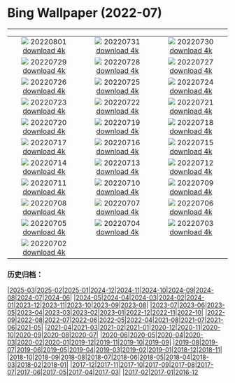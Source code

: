 # Bing Wallpaper (2022-07)
**************
| | | |
| :----: | :----: | :----: |
| ![](https://www.bing.com/th?id=OHR.KausaniIndia_EN-IN8742428501_1920x1080.jpg) 20220801 [download 4k](https://www.bing.com/th?id=OHR.KausaniIndia_EN-IN8742428501_UHD.jpg) | ![](https://www.bing.com/th?id=OHR.NoctilucentClouds_EN-IN6992484529_1920x1080.jpg) 20220731 [download 4k](https://www.bing.com/th?id=OHR.NoctilucentClouds_EN-IN6992484529_UHD.jpg) | ![](https://www.bing.com/th?id=OHR.FiordlandRainforest_EN-IN3569173070_1920x1080.jpg) 20220730 [download 4k](https://www.bing.com/th?id=OHR.FiordlandRainforest_EN-IN3569173070_UHD.jpg) |
| ![](https://www.bing.com/th?id=OHR.FourTigresses_EN-IN2576117628_1920x1080.jpg) 20220729 [download 4k](https://www.bing.com/th?id=OHR.FourTigresses_EN-IN2576117628_UHD.jpg) | ![](https://www.bing.com/th?id=OHR.LongsPeak_EN-IN5223004183_1920x1080.jpg) 20220728 [download 4k](https://www.bing.com/th?id=OHR.LongsPeak_EN-IN5223004183_UHD.jpg) | ![](https://www.bing.com/th?id=OHR.NabateanTomb_EN-IN3954750488_1920x1080.jpg) 20220727 [download 4k](https://www.bing.com/th?id=OHR.NabateanTomb_EN-IN3954750488_UHD.jpg) |
| ![](https://www.bing.com/th?id=OHR.MangroveDay_EN-IN3038324396_1920x1080.jpg) 20220726 [download 4k](https://www.bing.com/th?id=OHR.MangroveDay_EN-IN3038324396_UHD.jpg) | ![](https://www.bing.com/th?id=OHR.MGRBrighton_EN-IN2026257478_1920x1080.jpg) 20220725 [download 4k](https://www.bing.com/th?id=OHR.MGRBrighton_EN-IN2026257478_UHD.jpg) | ![](https://www.bing.com/th?id=OHR.IndianEagleOwl_EN-IN1137947529_1920x1080.jpg) 20220724 [download 4k](https://www.bing.com/th?id=OHR.IndianEagleOwl_EN-IN1137947529_UHD.jpg) |
| ![](https://www.bing.com/th?id=OHR.FoxgloveHawkmoth_EN-IN8533074021_1920x1080.jpg) 20220723 [download 4k](https://www.bing.com/th?id=OHR.FoxgloveHawkmoth_EN-IN8533074021_UHD.jpg) | ![](https://www.bing.com/th?id=OHR.SGIMontenegro_EN-IN7375877270_1920x1080.jpg) 20220722 [download 4k](https://www.bing.com/th?id=OHR.SGIMontenegro_EN-IN7375877270_UHD.jpg) | ![](https://www.bing.com/th?id=OHR.AbbeyGardens_EN-IN0584851696_1920x1080.jpg) 20220721 [download 4k](https://www.bing.com/th?id=OHR.AbbeyGardens_EN-IN0584851696_UHD.jpg) |
| ![](https://www.bing.com/th?id=OHR.MoonPhases_EN-IN0041434200_1920x1080.jpg) 20220720 [download 4k](https://www.bing.com/th?id=OHR.MoonPhases_EN-IN0041434200_UHD.jpg) | ![](https://www.bing.com/th?id=OHR.SilkClothVaranasi_EN-IN6450545799_1920x1080.jpg) 20220719 [download 4k](https://www.bing.com/th?id=OHR.SilkClothVaranasi_EN-IN6450545799_UHD.jpg) | ![](https://www.bing.com/th?id=OHR.OmijimaIsland_EN-IN9354399252_1920x1080.jpg) 20220718 [download 4k](https://www.bing.com/th?id=OHR.OmijimaIsland_EN-IN9354399252_UHD.jpg) |
| ![](https://www.bing.com/th?id=OHR.CoyoteButtes_EN-IN8903138637_1920x1080.jpg) 20220717 [download 4k](https://www.bing.com/th?id=OHR.CoyoteButtes_EN-IN8903138637_UHD.jpg) | ![](https://www.bing.com/th?id=OHR.AmericanGoldfinch_EN-IN8517319767_1920x1080.jpg) 20220716 [download 4k](https://www.bing.com/th?id=OHR.AmericanGoldfinch_EN-IN8517319767_UHD.jpg) | ![](https://www.bing.com/th?id=OHR.Arrone_EN-IN7965770392_1920x1080.jpg) 20220715 [download 4k](https://www.bing.com/th?id=OHR.Arrone_EN-IN7965770392_UHD.jpg) |
| ![](https://www.bing.com/th?id=OHR.BabyLemons_EN-IN9425673140_1920x1080.jpg) 20220714 [download 4k](https://www.bing.com/th?id=OHR.BabyLemons_EN-IN9425673140_UHD.jpg) | ![](https://www.bing.com/th?id=OHR.BasaltGiants_EN-IN8979094602_1920x1080.jpg) 20220713 [download 4k](https://www.bing.com/th?id=OHR.BasaltGiants_EN-IN8979094602_UHD.jpg) | ![](https://www.bing.com/th?id=OHR.SharavatiBridge_EN-IN9940079868_1920x1080.jpg) 20220712 [download 4k](https://www.bing.com/th?id=OHR.SharavatiBridge_EN-IN9940079868_UHD.jpg) |
| ![](https://www.bing.com/th?id=OHR.BarcelonaPop_EN-IN8094642683_1920x1080.jpg) 20220711 [download 4k](https://www.bing.com/th?id=OHR.BarcelonaPop_EN-IN8094642683_UHD.jpg) | ![](https://www.bing.com/th?id=OHR.OludenizTurkey_EN-IN7782035827_1920x1080.jpg) 20220710 [download 4k](https://www.bing.com/th?id=OHR.OludenizTurkey_EN-IN7782035827_UHD.jpg) | ![](https://www.bing.com/th?id=OHR.DolomitesMW_EN-IN7340696366_1920x1080.jpg) 20220709 [download 4k](https://www.bing.com/th?id=OHR.DolomitesMW_EN-IN7340696366_UHD.jpg) |
| ![](https://www.bing.com/th?id=OHR.PreveliGorge_EN-IN6623039946_1920x1080.jpg) 20220708 [download 4k](https://www.bing.com/th?id=OHR.PreveliGorge_EN-IN6623039946_UHD.jpg) | ![](https://www.bing.com/th?id=OHR.HecetaHead_EN-IN6183324167_1920x1080.jpg) 20220707 [download 4k](https://www.bing.com/th?id=OHR.HecetaHead_EN-IN6183324167_UHD.jpg) | ![](https://www.bing.com/th?id=OHR.KissingPuffins_EN-IN3031554957_1920x1080.jpg) 20220706 [download 4k](https://www.bing.com/th?id=OHR.KissingPuffins_EN-IN3031554957_UHD.jpg) |
| ![](https://www.bing.com/th?id=OHR.FannetteIsland_EN-IN2484265447_1920x1080.jpg) 20220705 [download 4k](https://www.bing.com/th?id=OHR.FannetteIsland_EN-IN2484265447_UHD.jpg) | ![](https://www.bing.com/th?id=OHR.SpiralHill_EN-IN0136137611_1920x1080.jpg) 20220704 [download 4k](https://www.bing.com/th?id=OHR.SpiralHill_EN-IN0136137611_UHD.jpg) | ![](https://www.bing.com/th?id=OHR.SummerDogs_EN-IN1477116261_1920x1080.jpg) 20220703 [download 4k](https://www.bing.com/th?id=OHR.SummerDogs_EN-IN1477116261_UHD.jpg) |
| ![](https://www.bing.com/th?id=OHR.HalfwayDay_EN-IN0793874970_1920x1080.jpg) 20220702 [download 4k](https://www.bing.com/th?id=OHR.HalfwayDay_EN-IN0793874970_UHD.jpg) |  |  |

### 历史归档：

|[2025-03](bing/2025-03/2025-03.md)|[2025-02](bing/2025-02/2025-02.md)|[2025-01](bing/2025-01/2025-01.md)|[2024-12](bing/2024-12/2024-12.md)|[2024-11](bing/2024-11/2024-11.md)|[2024-10](bing/2024-10/2024-10.md)|[2024-09](bing/2024-09/2024-09.md)|[2024-08](bing/2024-08/2024-08.md)|[2024-07](bing/2024-07/2024-07.md)|[2024-06](bing/2024-06/2024-06.md)|
|[2024-05](bing/2024-05/2024-05.md)|[2024-04](bing/2024-04/2024-04.md)|[2024-03](bing/2024-03/2024-03.md)|[2024-02](bing/2024-02/2024-02.md)|[2024-01](bing/2024-01/2024-01.md)|[2023-12](bing/2023-12/2023-12.md)|[2023-11](bing/2023-11/2023-11.md)|[2023-10](bing/2023-10/2023-10.md)|[2023-09](bing/2023-09/2023-09.md)|[2023-08](bing/2023-08/2023-08.md)|
|[2023-07](bing/2023-07/2023-07.md)|[2023-06](bing/2023-06/2023-06.md)|[2023-05](bing/2023-05/2023-05.md)|[2023-04](bing/2023-04/2023-04.md)|[2023-03](bing/2023-03/2023-03.md)|[2023-02](bing/2023-02/2023-02.md)|[2023-01](bing/2023-01/2023-01.md)|[2022-12](bing/2022-12/2022-12.md)|[2022-11](bing/2022-11/2022-11.md)|[2022-10](bing/2022-10/2022-10.md)|
|[2022-09](bing/2022-09/2022-09.md)|[2022-08](bing/2022-08/2022-08.md)|[2022-07](bing/2022-07/2022-07.md)|[2022-06](bing/2022-06/2022-06.md)|[2022-05](bing/2022-05/2022-05.md)|[2022-04](bing/2022-04/2022-04.md)|[2021-08](bing/2021-08/2021-08.md)|[2021-07](bing/2021-07/2021-07.md)|[2021-06](bing/2021-06/2021-06.md)|[2021-05](bing/2021-05/2021-05.md)|
|[2021-04](bing/2021-04/2021-04.md)|[2021-03](bing/2021-03/2021-03.md)|[2021-02](bing/2021-02/2021-02.md)|[2021-01](bing/2021-01/2021-01.md)|[2020-12](bing/2020-12/2020-12.md)|[2020-11](bing/2020-11/2020-11.md)|[2020-10](bing/2020-10/2020-10.md)|[2020-09](bing/2020-09/2020-09.md)|[2020-08](bing/2020-08/2020-08.md)|[2020-07](bing/2020-07/2020-07.md)|
|[2020-06](bing/2020-06/2020-06.md)|[2020-05](bing/2020-05/2020-05.md)|[2020-04](bing/2020-04/2020-04.md)|[2020-03](bing/2020-03/2020-03.md)|[2020-02](bing/2020-02/2020-02.md)|[2020-01](bing/2020-01/2020-01.md)|[2019-12](bing/2019-12/2019-12.md)|[2019-11](bing/2019-11/2019-11.md)|[2019-10](bing/2019-10/2019-10.md)|[2019-09](bing/2019-09/2019-09.md)|
|[2019-08](bing/2019-08/2019-08.md)|[2019-07](bing/2019-07/2019-07.md)|[2019-06](bing/2019-06/2019-06.md)|[2019-05](bing/2019-05/2019-05.md)|[2019-04](bing/2019-04/2019-04.md)|[2019-03](bing/2019-03/2019-03.md)|[2019-02](bing/2019-02/2019-02.md)|[2019-01](bing/2019-01/2019-01.md)|[2018-12](bing/2018-12/2018-12.md)|[2018-11](bing/2018-11/2018-11.md)|
|[2018-10](bing/2018-10/2018-10.md)|[2018-09](bing/2018-09/2018-09.md)|[2018-08](bing/2018-08/2018-08.md)|[2018-07](bing/2018-07/2018-07.md)|[2018-06](bing/2018-06/2018-06.md)|[2018-05](bing/2018-05/2018-05.md)|[2018-04](bing/2018-04/2018-04.md)|[2018-03](bing/2018-03/2018-03.md)|[2018-02](bing/2018-02/2018-02.md)|[2018-01](bing/2018-01/2018-01.md)|
|[2017-12](bing/2017-12/2017-12.md)|[2017-11](bing/2017-11/2017-11.md)|[2017-10](bing/2017-10/2017-10.md)|[2017-09](bing/2017-09/2017-09.md)|[2017-08](bing/2017-08/2017-08.md)|[2017-07](bing/2017-07/2017-07.md)|[2017-06](bing/2017-06/2017-06.md)|[2017-05](bing/2017-05/2017-05.md)|[2017-04](bing/2017-04/2017-04.md)|[2017-03](bing/2017-03/2017-03.md)|
|[2017-02](bing/2017-02/2017-02.md)|[2017-01](bing/2017-01/2017-01.md)|[2016-12](bing/2016-12/2016-12.md)